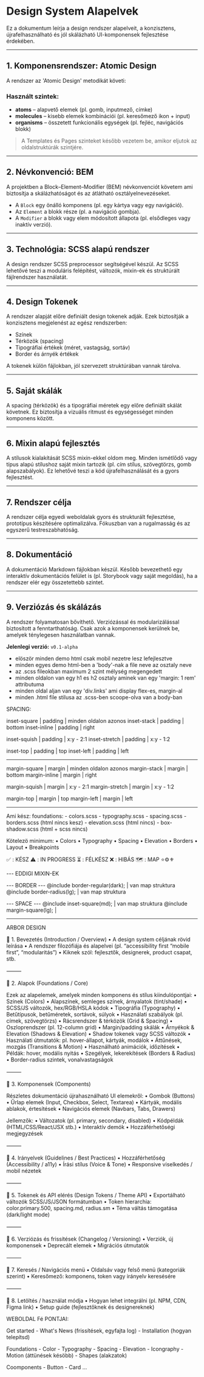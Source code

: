 # Design System Alapelvek

Ez a dokumentum leírja a design rendszer alapelveit, a konzisztens, újrafelhasználható és jól skálázható UI-komponensek fejlesztése érdekében.

---

## 1. Komponensrendszer: Atomic Design

A rendszer az 'Atomic Design' metodikát követi:

### Használt szintek:

- **atoms** – alapvető elemek (pl. gomb, inputmező, címke)
- **molecules** – kisebb elemek kombinációi (pl. keresőmező ikon + input)
- **organisms** – összetett funkcionális egységek (pl. fejléc, navigációs blokk)

> A Templates és Pages szinteket később vezetem be, amikor eljutok az oldalstruktúrák szintjére.

---

## 2. Névkonvenció: BEM

A projektben a Block–Element–Modifier (BEM) névkonvenciót követem
ami biztosítja a skálázhatóságot és az átlátható osztályelnevezéseket.

- A `Block` egy önálló komponens (pl. egy kártya vagy egy navigáció).
- Az `Element` a blokk része (pl. a navigáció gombja).
- A `Modifier` a blokk vagy elem módosított állapota (pl. elsődleges vagy inaktív verzió).

---

## 3. Technológia: SCSS alapú rendszer

A design rendszer SCSS preprocessor segítségével készül. Az SCSS lehetővé teszi a moduláris felépítést, változók, mixin-ek és struktúrált fájlrendszer használatát.

---

## 4. Design Tokenek

A rendszer alapját előre definiált design tokenek adják. Ezek biztosítják a konzisztens megjelenést az egész rendszerben:

- Színek
- Térközök (spacing)
- Tipográfiai értékek (méret, vastagság, sortáv)
- Border és árnyék értékek

A tokenek külön fájlokban, jól szervezett struktúrában vannak tárolva.

---

## 5. Saját skálák

A spacing (térközök) és a tipográfiai méretek egy előre definiált skálát követnek. Ez biztosítja a vizuális ritmust és egységességet minden komponens között.

---

## 6. Mixin alapú fejlesztés

A stílusok kialakítását SCSS mixin-ekkel oldom meg. Minden ismétlődő vagy típus alapú stílushoz saját mixin tartozik (pl. cím stílus, szövegtörzs, gomb alapszabályok). Ez lehetővé teszi a kód újrafelhasználását és a gyors fejlesztést.

---

## 7. Rendszer célja

A rendszer célja egyedi weboldalak gyors és strukturált fejlesztése, prototípus készítésére optimalizálva. Fókuszban van a rugalmasság és az egyszerű testreszabhatóság.

---

## 8. Dokumentáció

A dokumentáció Markdown fájlokban készül. Később bevezethető egy interaktív dokumentációs felület is (pl. Storybook vagy saját megoldás), ha a rendszer elér egy összetettebb szintet.

---

## 9. Verziózás és skálázás

A rendszer folyamatosan bővíthető. Verziózással és modularizálással biztosított a fenntarthatóság. Csak azok a komponensek kerülnek be, amelyek ténylegesen használatban vannak.

**Jelenlegi verzió:** `v0.1-alpha`

- elöször minden demo html csak mobil nezetre lesz lefejlesztve
- minden egyes demo html-ben a 'body'-nak a file neve az osztaly neve
- az .scss fileokban maximum 2 szint mélység megengedett
- minden oldalon van egy h1 es h2 osztaly aminek van egy 'margin: 1 rem' attributuma
- minden oldal aljan van egy 'div.links' ami display flex-es, margin-al
- minden .html file stilusa az .scss-ben scoope-olva van a body-ban


SPACING:

inset-square    |     padding     |     minden oldalon azonos
inset-stack     |     padding     |     bottom
inset-inline    |     padding     |     right

inset-squish    |     padding     |     x:y - 2:1
inset-stretch   |     padding     |     x:y - 1:2

inset-top       |     padding     |     top
inset-left      |     padding     |     left

-------------------------------------------------------------

margin-square   |     margin      |     minden oldalon azonos
margin-stack    |     margin      |     bottom
margin-inline   |     margin      |     right

margin-squish   |     margin      |     x:y - 2:1
margin-stretch  |     margin      |     x:y - 1:2

margin-top      |     margin      |     top
margin-left     |     margin      |     left

--------------------------------------------

Ami kész:
 foundations:
	-	colors.scss
	- typography.scss
	- spacing.scss
	- borders.scss	 (html nincs kesz)
	- elevation.scss (html nincs)
	- box-shadow.scss (html + scss nincs)

Kötelezö minimum:
	•	Colors
	•	Typography
	•	Spacing
	•	Elevation
	•	Borders
	•	Layout
	•	Breakpoints

✅ : KÉSZ
⚠️ : IN PROGRESS
⏳ : FÉLKÉSZ
❌ : HIBÁS
🗺️ : MAP
⭐️⚙️⚜️


--- EDDIGI MIXIN-EK

--- BORDER ---
@include border-regular(dark);        |   van map struktura
@include border-radius(lg);           |   van map struktura

--- SPACE ---
@include inset-square(md);            |   van map struktura
@include margin-square(lg);           |   



---------------------------
ARBOR DESIGN

🔹 1. Bevezetés (Introduction / Overview)
	•	A design system céljának rövid leírása
	•	A rendszer filozófiája és alapelvei (pl. “accessibility first “mobile first”, “modularitás”)
	•	Kiknek szól: fejlesztők, designerek, product csapat, stb.

⸻

🔹 2. Alapok (Foundations / Core)

Ezek az alapelemek, amelyek minden komponens és stílus kiindulópontjai:
	•	Színek (Colors)
    •	Alapszínek, semleges színek, árnyalatok (tint/shade)
    •	SCSS/JS változók, hex/RGB/HSLA kódok
	•	Tipográfia (Typography)
    •	Betűtípusok, betűméretek, sortávok, súlyok
    •	Használati szabályok (pl. címek, szövegtörzs)
	•	Rácsrendszer & térközök (Grid & Spacing)
    •	Oszloprendszer (pl. 12-column grid)
    •	Margin/padding skálák
	•	Árnyékok & Elevation (Shadows & Elevation)
    •	Shadow tokenek vagy SCSS változók
    •	Használati útmutatók: pl. hover-állapot, kártyák, modálok
	•	Áttűnések, mozgás (Transitions & Motion)
    •	Használható animációk, időzítések
    •	Példák: hover, modális nyitás
	•	Szegélyek, lekerekítések (Borders & Radius)
	  •	Border-radius szintek, vonalvastagságok

⸻

🔹 3. Komponensek (Components)

Részletes dokumentáció újrahasználható UI elemekről:
	•	Gombok (Buttons)
	•	Űrlap elemek (Input, Checkbox, Select, Textarea)
	•	Kártyák, modális ablakok, értesítések
	•	Navigációs elemek (Navbars, Tabs, Drawers)

Jellemzők:
	•	Változatok (pl. primary, secondary, disabled)
	•	Kódpéldák (HTML/CSS/React/JSX stb.)
	•	Interaktív demók
	•	Hozzáférhetőségi megjegyzések

⸻

🔹 4. Irányelvek (Guidelines / Best Practices)
	•	Hozzáférhetőség (Accessibility / a11y)
	•	Írási stílus (Voice & Tone)
	•	Responsive viselkedés / mobil nézetek

⸻

🔹 5. Tokenek és API elérés (Design Tokens / Theme API)
	•	Exportálható változók SCSS/JS/JSON formátumban
	•	Token hierarchia: color.primary.500, spacing.md, radius.sm
	•	Téma váltás támogatása (dark/light mode)

⸻

🔹 6. Verziózás és frissítések (Changelog / Versioning)
	•	Verziók, új komponensek
	•	Deprecált elemek
	•	Migrációs útmutatók

⸻

🔹 7. Keresés / Navigációs menü
	•	Oldalsáv vagy felső menü (kategoriák szerint)
	•	Keresőmező: komponens, token vagy irányelv keresésére

⸻

🔹 8. Letöltés / használat módja
	•	Hogyan lehet integrálni (pl. NPM, CDN, Figma link)
	•	Setup guide (fejlesztőknek és designereknek)

WEBOLDAL Fé PONTJAI:

  Get started
    - What's News (frissítések, egyfajta log)
    - Installation (hogyan telepítsd)

  Foundations
    - Color
    - Typography
    - Spacing
    - Elevation
    - Icongraphy
    - Motion (áttünések késöbb)
    - Shapes (alakzatok)
  
  Coomponents
    - Button
    - Card
    ...
